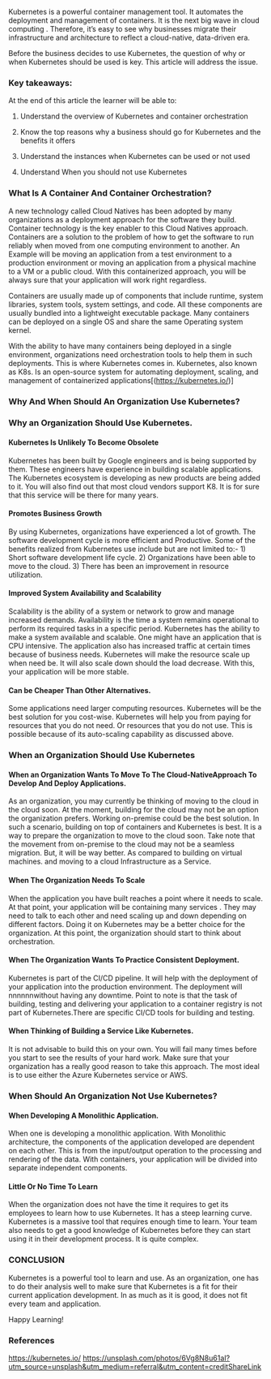 Kubernetes is a powerful container management tool. It automates the deployment and management of containers. It is the next big wave in cloud computing . Therefore, it’s easy to see why businesses migrate their infrastructure and architecture to reflect a cloud-native, data-driven era.

Before the business decides to use Kubernetes, the question of why or when Kubernetes should be used is key. This article will address the issue.

### Key takeaways:

At the end of this article the learner will be able to:

1. Understand the overview of Kubernetes and container orchestration

2. Know the top reasons why a business should go for Kubernetes and the benefits it offers

3. Understand the instances when Kubernetes can be used or not used

4. Understand When you should not use Kubernetes

### What Is A Container And Container Orchestration?

A new technology called Cloud Natives has been adopted by many organizations as a deployment approach for the software they build. Container technology is the key enabler to this Cloud Natives approach. Containers are a solution to the problem of how to get the software to run reliably when moved from one computing environment to another. An Example will be moving an application from a test environment to a production environment or moving an application from a physical machine to a VM or a public cloud. With this containerized approach, you will be always sure that your application will work right regardless.

Containers are usually made up of components that include runtime, system libraries, system tools, system settings, and code. All these components are usually bundled into a lightweight executable package. Many containers can be deployed on a single OS and share the same Operating system kernel.

With the ability to have many containers being deployed in a single environment, organizations need orchestration tools to help them in such deployments. This is where Kubernetes comes in. Kubernetes, also known as K8s. Is an open-source system for automating deployment, scaling, and management of containerized applications[(https://kubernetes.io/)]

### Why And When Should An Organization Use Kubernetes?

### Why an Organization Should Use Kubernetes.

#### Kubernetes Is Unlikely To Become Obsolete

Kubernetes has been built by Google engineers and is being supported by them. These engineers have experience in building scalable applications. The Kubernetes ecosystem is developing as new products are being added to it. You will also find out that most cloud vendors support K8. It is for sure that this service will be there for many years.

#### Promotes Business Growth

By using Kubernetes, organizations have experienced a lot of growth. The software development cycle is more efficient and Productive. Some of the benefits realized from Kubernetes use include but are not limited to:- 1) Short software development life cycle. 2) Organizations have been able to move to the cloud. 3) There has been an improvement in resource utilization.

#### Improved System Availability and Scalability

Scalability is the ability of a system or network to grow and manage increased demands. Availability is the time a system remains operational to perform its required tasks in a specific period. Kubernetes has the ability to make a system available and scalable. One might have an application that is CPU intensive. The application also has increased traffic at certain times because of business needs. Kubernetes will make the resource scale up when need be. It will also scale down should the load decrease. With this, your application will be more stable.

#### Can be Cheaper Than Other Alternatives.

Some applications need larger computing resources. Kubernetes will be the best solution for you cost-wise. Kubernetes will help you from paying for resources that you do not need. Or resources that you do not use. This is possible because of its auto-scaling capability as discussed above.

### When an Organization Should Use Kubernetes

#### When an Organization Wants To Move To The Cloud-NativeApproach To Develop And Deploy Applications.

As an organization, you may currently be thinking of moving to the cloud in the cloud soon. At the moment, building for the cloud may not be an option the organization prefers. Working on-premise could be the best solution. In such a scenario, building on top of containers and Kubernetes is best. It is a way to prepare the organization to move to the cloud soon. Take note that the movement from on-premise to the cloud may not be a seamless migration. But, it will be way better. As compared to building on virtual machines. and moving to a cloud Infrastructure as a Service.

#### When The Organization Needs To Scale

When the application you have built reaches a point where it needs to scale. At that point, your application will be containing many services . They may need to talk to each other and need scaling up and down depending on different factors. Doing it on Kubernetes may be a better choice for the organization. At this point, the organization should start to think about orchestration.

#### When The Organization Wants To Practice Consistent Deployment.

Kubernetes is part of the CI/CD pipeline. It will help with the deployment of your application into the production environment. The deployment will nnnnnnwithout having any downtime. Point to note is that the task of building, testing and delivering your application to a container registry is not part of Kubernetes.There are specific CI/CD tools for building and testing.

#### When Thinking of Building a Service Like Kubernetes.

It is not advisable to build this on your own. You will fail many times before you start to see the results of your hard work. Make sure that your organization has a really good reason to take this approach. The most ideal is to use either the Azure Kubernetes service or AWS.

### When Should An Organization Not Use Kubernetes?

#### When Developing A Monolithic Application.

When one is developing a monolithic application. With Monolithic architecture, the components of the application developed are dependent on each other. This is from the input/output operation to the processing and rendering of the data. With containers, your application will be divided into separate independent components.

#### Little Or No Time To Learn

When the organization does not have the time it requires to get its employees to learn how to use Kubernetes. It has a steep learning curve. Kubernetes is a massive tool that requires enough time to learn. Your team also needs to get a good knowledge of Kubernetes before they can start using it in their development process. It is quite complex.

### CONCLUSION

Kubernetes is a powerful tool to learn and use. As an organization, one has to do their analysis well to make sure that Kubernetes is a fit for their current application development. In as much as it is good, it does not fit every team and application.

Happy Learning!

### References

https://kubernetes.io/
https://unsplash.com/photos/6Vg8N8u61aI?utm_source=unsplash&utm_medium=referral&utm_content=creditShareLink
